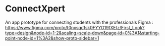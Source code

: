 # ConnectXpert
An app prototype for connecting students with the professionals
Figma : https://www.figma.com/proto/t0nxsqc1sk0FYYO19fXEtz/First_Look?type=design&node-id=1-2&scaling=scale-down&page-id=0%3A1&starting-point-node-id=1%3A2&show-proto-sidebar=1
